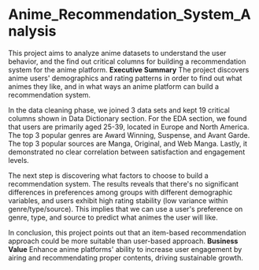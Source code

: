 # Anime_Recommendation_System_Analysis
This project aims to analyze anime datasets to understand the user behavior, and the find out critical columns for building a recommendation system for the anime platform.
**Executive Summary**
The project discovers anime users' demographics and rating patterns in order to find out what animes they like, and in what ways an anime platform can build a recommendation system.

In the data cleaning phase, we joined 3 data sets and kept 19 critical columns shown in Data Dictionary section. For the EDA section, we found that users are primarily aged 25-39, located in Europe and North America. The top 3 popular genres are Award Winning, Suspense, and Avant Garde. The top 3 popular sources are Manga, Original, and Web Manga. Lastly, it demonstrated no clear correlation between satisfaction and engagement levels.

The next step is discovering what factors to choose to build a recommendation system. The results reveals that there's no significant differences in preferences among groups with different demographic variables, and users exhibit high rating stability (low variance within genre/type/source). This implies that we can use a user's preference on genre, type, and source to predict what animes the user will like.

In conclusion, this project points out that an item-based recommendation approach could be more suitable than user-based approach.
**Business Value**
Enhance anime platforms' ability to increase user engagement by airing and recommendating proper contents, driving sustainable growth.
